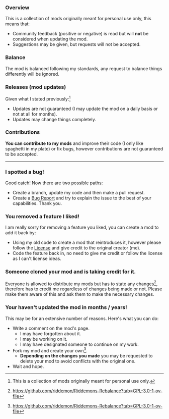 ### Overview
This is a collection of mods originally meant for personal use only, this means that:
- Community feedback (positive or negative) is read but will **not** be considered when updating the mod.
- Suggestions may be given, but requests will not be accepted.

### Balance
The mod is balanced following my standards, any request to balance things differently will be ignored.

### Releases (mod updates)
Given what I stated previously:[^1]
- Updates are not guaranteed (I may update the mod on a daily basis or not at all for months).
- Updates may change things completely.

### Contributions
**You can contribute to my mods** and improve their code (I only like spaghetti in my plate) or fix bugs, however contributions are not guaranteed to be accepted.

-----

### I spotted a bug!
Good catch! Now there are two possible paths:
- Create a branch, update my code and then make a pull request.
- Create a [Bug Report](https://github.com/riddemon/StellarisMods/issues) and try to explain the issue to the best of your capabilities.
Thank you.

### You removed a feature I liked!
I am really sorry for removing a feature you liked, you can create a mod to add it back by:
- Using my old code to create a mod that reintroduces it, however please follow the [License](https://github.com/riddemon/StellarisMods?tab=GPL-3.0-1-ov-file#readme) and give credit to the original creator (me).
- Code the feature back in, no need to give me credit or follow the license as I can't license ideas.

### Someone cloned your mod and is taking credit for it.
Everyone is allowed to distribute my mods but has to state any changes[^2], therefore has to credit me regardless of changes being made or not.
Please make them aware of this and ask them to make the necessary changes.

### Your haven't updated the mod in months / years!
This may be for an extensive number of reasons. Here's what you can do:
- Write a comment on the mod's page.
  - I may have forgotten about it.
  - I may be working on it.
  - I may have designated someone to continue on my work.
- Fork my mod and create your own[^2].
  - **Depending on the changes you made** you may be requested to delete your mod to avoid conflicts with the original one.
- Wait and hope.

[^1]: This is a collection of mods originally meant for personal use only.
[^2]: https://github.com/riddemon/Riddemons-Rebalance?tab=GPL-3.0-1-ov-file
